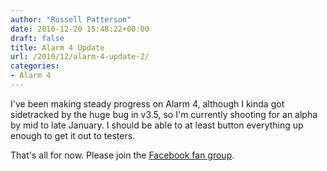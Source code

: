 ```yaml
---
author: "Russell Patterson"
date: 2010-12-20 15:48:22+00:00
draft: false
title: Alarm 4 Update
url: /2010/12/alarm-4-update-2/
categories:
- Alarm 4
---
```


I've been making steady progress on Alarm 4, although I kinda got sidetracked by the huge bug in v3.5, so I'm currently shooting for an alpha by mid to late January. I should be able to at least button everything up enough to get it out to testers.

That's all for now. Please join the [Facebook fan group](http://www.facebook.com/pages/Alarm/186888420661).
